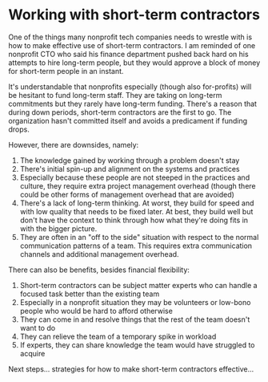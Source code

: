 # Working with short-term contractors

One of the things many nonprofit tech companies needs to wrestle with is how to make effective use of short-term contractors. I am reminded of one nonprofit CTO who said his finance department pushed back hard on his attempts to hire long-term people, but they would approve a block of money for short-term people in an instant.

It's understandable that nonprofits especially (though also for-profits) will be hesitant to fund long-term staff. They are taking on long-term commitments but they rarely have long-term funding. There's a reason that during down periods, short-term contractors are the first to go. The organization hasn't committed itself and avoids a predicament if funding drops.

However, there are downsides, namely:
1. The knowledge gained by working through a problem doesn't stay
1. There's initial spin-up and alignment on the systems and practices
1. Especially because these people are not steeped in the practices and culture, they require extra project management overhead (though there could be other forms of management overhead that are avoided)
1. There's a lack of long-term thinking. At worst, they build for speed and with low quality that needs to be fixed later. At best, they build well but don't have the context to think through how what they're doing fits in with the bigger picture.
1. They are often in an "off to the side" situation with respect to the normal communication patterns of a team. This requires extra communication channels and additional management overhead.

There can also be benefits, besides financial flexibility:
1. Short-term contractors can be subject matter experts who can handle a focused task better than the existing team
1. Especially in a nonprofit situation they may be volunteers or low-bono people who would be hard to afford otherwise
1. They can come in and resolve things that the rest of the team doesn't want to do
1. They can relieve the team of a temporary spike in workload
1. If experts, they can share knowledge the team would have struggled to acquire

Next steps... strategies for how to make short-term contractors effective...
